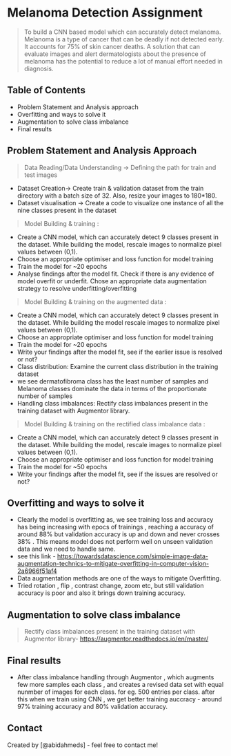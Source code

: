 # Melanoma Detection Assignment
> To build a CNN based model which can accurately detect melanoma. Melanoma is a type of cancer that can be deadly if not detected early. It accounts for 75% of skin cancer deaths. A solution that can evaluate images and alert dermatologists about the presence of melanoma has the potential to reduce a lot of manual effort needed in diagnosis.


## Table of Contents
* Problem Statement and Analysis approach
* Overfitting and ways to solve it
* Augmentation to solve class imbalance
* Final results


## Problem Statement and Analysis Approach
> Data Reading/Data Understanding → Defining the path for train and test images 
- Dataset Creation→ Create train & validation dataset from the train directory with a batch size of 32. Also, resize your images to 180*180.
- Dataset visualisation → Create a code to visualize one instance of all the nine classes present in the dataset 
> Model Building & training : 
- Create a CNN model, which can accurately detect 9 classes present in the dataset. While building the model, rescale images to normalize pixel values between (0,1).
- Choose an appropriate optimiser and loss function for model training
- Train the model for ~20 epochs
- Analyse findings after the model fit. Check if there is any evidence of model overfit or underfit.
Chose an appropriate data augmentation strategy to resolve underfitting/overfitting 
> Model Building & training on the augmented data :
- Create a CNN model, which can accurately detect 9 classes present in the dataset. While building the model rescale images to normalize pixel values between (0,1).
- Choose an appropriate optimiser and loss function for model training
- Train the model for ~20 epochs
- Write your findings after the model fit, see if the earlier issue is resolved or not?
- Class distribution: Examine the current class distribution in the training dataset 
- we see dermatofibroma class has the least number of samples and Melanoma classes dominate the data in terms of the proportionate number of samples
- Handling class imbalances: Rectify class imbalances present in the training dataset with Augmentor library.
> Model Building & training on the rectified class imbalance data :
- Create a CNN model, which can accurately detect 9 classes present in the dataset. While building the model, rescale images to normalize pixel values between (0,1).
- Choose an appropriate optimiser and loss function for model training
- Train the model for ~50 epochs
- Write your findings after the model fit, see if the issues are resolved or not?


## Overfitting and ways to solve it
- Clearly the model is overfitting as, we see training loss and accuracy has being increasing with epocs of trainings , reaching a accuracy of around 88% but validation accuracy is up and down and never crosses 38% . This means model does not perform well on unseen validation data and we need to handle same. 
- see this link - https://towardsdatascience.com/simple-image-data-augmentation-technics-to-mitigate-overfitting-in-computer-vision-2a6966f51af4
- Data augmentation methods are one of the ways to mitigate Overfitting.
- Tried rotation , flip , contrast change, zoom etc, but still validation accuracy is poor and also it brings down training accuracy.

## Augmentation to solve class imbalance

> Rectify class imbalances present in the training dataset with Augmentor library- https://augmentor.readthedocs.io/en/master/


## Final results
- After class imbalance handling through Augmentor , which augments few more samples each class , and creates a revised data set with equal nunmber of images for each class. for eg. 500 entries per class. after this when we train using CNN , we get better training auccracy - around 97% training accuracy and 80% validation accuracy. 


## Contact
Created by [@abidahmeds] - feel free to contact me!


<!-- Optional -->
<!-- ## License -->
<!-- This project is open source and available under the [... License](). -->

<!-- You don't have to include all sections - just the one's relevant to your project -->
